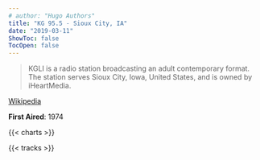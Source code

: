 ```yaml
---
# author: "Hugo Authors"
title: "KG 95.5 - Sioux City, IA"
date: "2019-03-11"
ShowToc: false
TocOpen: false
---
```


> KGLI is a radio station broadcasting an adult contemporary format. The station serves Sioux City, Iowa, United States, and is owned by iHeartMedia.

[Wikipedia](https://en.wikipedia.org/wiki/KGLI)

**First Aired**: 1974

{{< charts >}}

{{< tracks >}}
